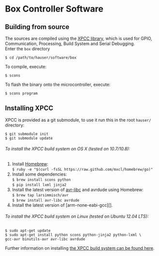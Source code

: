 # Box Controller Software

## Building from source

The sources are compiled using the [XPCC library][xpcc], which is used for
GPIO, Communication, Processing, Build System and Serial Debugging.  
Enter the `box` directory

	$ cd /path/to/hauser/software/box

To compile, execute:

	$ scons

To flash the binary onto the microcontroller, execute:

	$ scons program


Installing XPCC
---------------

XPCC is provided as a git submodule, to use it run this in the root `hauser/` directory:

	$ git submodule init
	$ git submodule update


###### To install the XPCC build system on OS X (tested on 10.7/10.8):

1.	Install [Homebrew][]:  
	`$ ruby -e "$(curl -fsSL https://raw.github.com/mxcl/homebrew/go)"`
2.	Install some dependencies:  
	`$ brew install scons python`  
	`$ pip install lxml jinja2`
3.	Install the latest version of [avr-libc][avrlibc] and avrdude using Homebrew:  
	`$ brew tap larsimmisch/avr`  
	`$ brew install avr-libc avrdude`
4.	Install the latest version of [arm-none-eabi-gcc][].


###### To install the XPCC build system on Linux (tested on Ubuntu 12.04 LTS):

	$ sudo apt-get update
	$ sudo apt-get install python scons python-jinja2 python-lxml \
	gcc-avr binutils-avr avr-libc avrdude


Further information on installing [the XPCC build system can be found here][xpcc-install].


[xpcc]: http://xpcc.kreatives-chaos.com/
[homebrew]: http://mxcl.github.com/homebrew/
[avrlibc]: https://github.com/larsimmisch/homebrew-avr
[xpcc-install]: http://xpcc.kreatives-chaos.com/install.html
